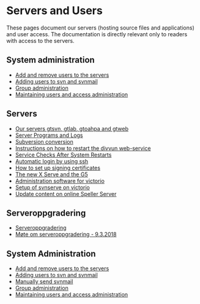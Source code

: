 # Servers and Users

These pages document our servers (hosting source files and
applications) and user access. The documentation is directly relevant
only to readers with access to the servers.

## System administration

- [Add and remove users to the servers](system/addremove.html)
- [Adding users to svn and svnmail](system/manually-send-svn-email.html)
- [Group administration](system/groups.html)
- [Maintaining users and access administration](system/UsersAndAccessAdministration.html)

## Servers

- [Our servers gtsvn, gtlab, gtoahpa and gtweb](VirtualServers.html)
- [Server Programs and Logs](ServerProgramsAndLogs.html)
- [Subversion conversion](system/svn-setup.html)
- [Instructions on how to restart the divvun web-service](system/divvun-server.html)
- [Service Checks After System Restarts](system/ServiceChecksAfterSystemRestarts.html)
- [Automatic login by using ssh](system/auto-pass.html)
- [How to set up signing certificates](system/SettingUpSigningCertificates.html)
- [The new X Serve and the G5](xserve-g5.html)
- [Administration software for victorio](system/checkinstall.html)
- [Setup of svnserve on victorio](system/svnserve.html)
- [Update content on online Speller Server](SpellerServer.html)

## Serveroppgradering

- [Serveroppgradering](system/Serveroppgradering.html)
- [Møte om serveroppgradering - 9.3.2018](../admin/technical/2018-03-09Servers.html)

## System Administration

- [Add and remove users to the servers](system/addremove.html)
- [Adding users to svn and svnmail](system/addsvn-users.html)
- [Manually send svnmail](system/manually-send-svn-email.html)
- [Group administration](system/groups.html)
- [Maintaining users and access administration](system/UsersAndAccessAdministration.html)
